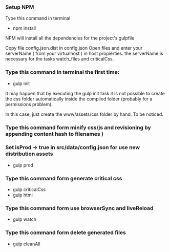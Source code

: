 ### Setup NPM
Type this command in terminal

* npm install

NPM will install all the dependencies for the project's gulpfile

Copy file config.json.dist in config.json
Open files and enter your serverName ( from your virtualhost ) in host propierties.
the serverName is necessary for the tasks watch_files and criticalCss.

### Type this command in terminal the first time:

* gulp init

It may happen that by executing the gulp init task it is not possible to create the css folder automatically inside the compiled folder (probably for a permissions problem).

In this case, just create the www/assets/css folder by hand.
To be noticed.

### Type this command form minify css/js and revisioning by appending content hash to filenames )
### Set isProd -> true in src/data/config.json for use new distribution assets

* gulp prod

### Type this command form generate critical css

* gulp criticalCss
* gulp html


### Type this command form use browserSync and liveReload

* gulp watch


### Type this command form delete generated files

* gulp cleanAll
